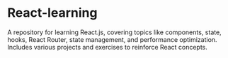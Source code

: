 # React-learning
A repository for learning React.js, covering topics like components, state, hooks, React Router, state management, and performance optimization. Includes various projects and exercises to reinforce React concepts.

